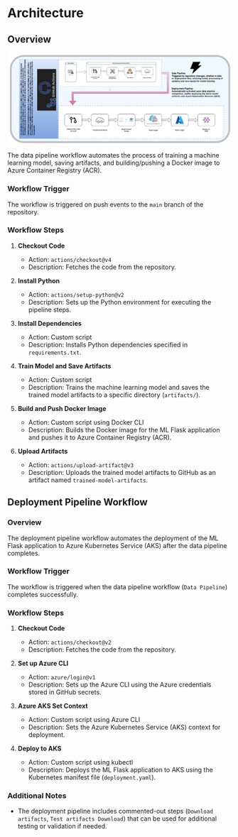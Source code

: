 # Architecture

## Overview

![Alt text](arch_diagram.png?raw=true "Data Pipeline")

The data pipeline workflow automates the process of training a machine learning model, saving artifacts, and building/pushing a Docker image to Azure Container Registry (ACR).

### Workflow Trigger
The workflow is triggered on push events to the `main` branch of the repository.

### Workflow Steps
1. **Checkout Code**
   - Action: `actions/checkout@v4`
   - Description: Fetches the code from the repository.

2. **Install Python**
   - Action: `actions/setup-python@v2`
   - Description: Sets up the Python environment for executing the pipeline steps.

3. **Install Dependencies**
   - Action: Custom script
   - Description: Installs Python dependencies specified in `requirements.txt`.

4. **Train Model and Save Artifacts**
   - Action: Custom script
   - Description: Trains the machine learning model and saves the trained model artifacts to a specific directory (`artifacts/`).

5. **Build and Push Docker Image**
   - Action: Custom script using Docker CLI
   - Description: Builds the Docker image for the ML Flask application and pushes it to Azure Container Registry (ACR).

6. **Upload Artifacts**
   - Action: `actions/upload-artifact@v3`
   - Description: Uploads the trained model artifacts to GitHub as an artifact named `trained-model-artifacts`.

## Deployment Pipeline Workflow

### Overview
The deployment pipeline workflow automates the deployment of the ML Flask application to Azure Kubernetes Service (AKS) after the data pipeline completes.

### Workflow Trigger
The workflow is triggered when the data pipeline workflow (`Data Pipeline`) completes successfully.

### Workflow Steps
1. **Checkout Code**
   - Action: `actions/checkout@v2`
   - Description: Fetches the code from the repository.

2. **Set up Azure CLI**
   - Action: `azure/login@v1`
   - Description: Sets up the Azure CLI using the Azure credentials stored in GitHub secrets.

3. **Azure AKS Set Context**
   - Action: Custom script using Azure CLI
   - Description: Sets the Azure Kubernetes Service (AKS) context for deployment.

4. **Deploy to AKS**
   - Action: Custom script using kubectl
   - Description: Deploys the ML Flask application to AKS using the Kubernetes manifest file (`deployment.yaml`).

### Additional Notes
- The deployment pipeline includes commented-out steps (`Download artifacts`, `Test artifacts Download`) that can be used for additional testing or validation if needed.